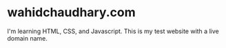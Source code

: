 # wahidchaudhary.com
I'm learning HTML, CSS, and Javascript. This is my test website with a live domain name. 

